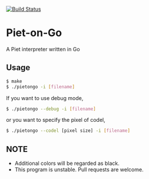 [![Build Status](https://travis-ci.org/utgw/Piet-on-Go.svg?branch=master)](https://travis-ci.org/utgw/Piet-on-Go)

# Piet-on-Go
A Piet interpreter written in Go

## Usage
```sh
$ make
$ ./pietongo -i [filename]
```
If you want to use debug mode,
```sh
$ ./pietongo --debug -i [filename]
```
or you want to specify the pixel of codel,
```sh
$ ./pietongo --codel [pixel size] -i [filename]
```
## NOTE
- Additional colors will be regarded as black.
- This program is unstable. Pull requests are welcome.